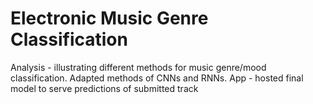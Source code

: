 # Electronic Music Genre Classification
Analysis - illustrating different methods for music genre/mood classification. Adapted methods of CNNs and RNNs.
App - hosted final model to serve predictions of submitted track
